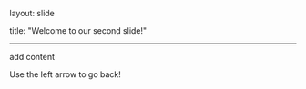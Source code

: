 layout: slide

title: "Welcome to our second slide!"

---

add content

Use the left arrow to go back!
